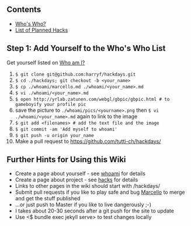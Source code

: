<section class="nes-container t-grey with-title">
    <h2 class="title tred">Contents</h2>
    <ul class="nes-list is-disc">
        <li><a href="./whoami">Who's Who?</a></li>
        <li><a href="./hacks/">List of Planned Hacks</a></li>
    </ul>
</section>

<i class="nes-ash"></i>

<section class="nes-container t-grey with-title">
    <h2 class="title tred">Step 1: Add Yourself to the Who's Who List</h2>
    <p>Get yourself listed on <a href="/hackdays/whoami">Who am I?</a></p>
    <ol>
        <li><code>$ git clone git@github.com:harryf/hackdays.git</code></li>
        <li><code>$ cd ./hackdays; git checkout -b &lt;your_name&gt;</code></li>
        <li><code>$ cp ./whoami/marcello.md ./whoami/&lt;your_name&gt;.md</code></li>
        <li><code>$ vi ./whoami/&lt;your_name&gt;.md</code></li>
        <li><code>$ open http://yrlab.zatunen.com/webgl/gbpic/gbpic.html # to gameboyify your profile pic</code></li>
        <li>save the picture to <code>./whoami/pics/&lt;yourname&gt;.png</code> then <code>$ vi ./whoami/&lt;your_name&gt;.md</code> again to link to the image</li>
        <li><code>$ git add &lt;filenames&gt; # add the text file and the image</code></li>
        <li><code>$ git commit -am 'Add myself to whoami'</code></li>
        <li><code>$ git push -u origin your_name</code></li>
        <li>Make a pull request to <a href="https://github.com/tutti-ch/hackdays/">https://github.com/tutti-ch/hackdays/</a></li>
    </ol>
</section>

<section class="nes-container t-grey with-title">
    <h2 class="title tred">Further Hints for Using this Wiki</h2>
    <ul class="nes-list is-disc">
        <li>Create a page about yourself - see <a href="/hackdays/whoami/">whoami</a> for details</li>
        <li>Create a page about project - see <a href="/hackdays/hacks/">hacks</a> for details</li>
        <li>Links to other pages in the wiki should start with /hackdays/</li>
        <li>Submit pull requests if you like to play safe and bug <a href="/hackdays/whoami/marcello">Marcello</a> to merge and get the stuff published</li>
        <li>...or just push to Master if you like to live dangerously ;-)</li>
        <li>I takes about 20-30 seconds after a git push for the site to update</li>
        <li>Use <$ bundle exec jekyll serve> to test changes locally</li>
    </ul>
</section>
